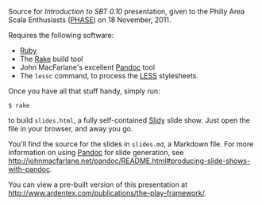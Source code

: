 Source for _Introduction to SBT 0.10_ presentation, given to the
Philly Area Scala Enthusiasts ([PHASE][]) on 18 November, 2011.

Requires the following software:

* [Ruby][]
* The [Rake][] build tool
* John MacFarlane's excellent [Pandoc][] tool
* The `lessc` command, to process the [LESS][] stylesheets.

Once you have all that stuff handy, simply run:

    $ rake

to build `slides.html`, a fully self-contained [Slidy][] slide show. Just
open the file in your browser, and away you go.

You'll find the source for the slides in `slides.md`, a Markdown file.
For more information on using [Pandoc][] for slide generation, see
<http://johnmacfarlane.net/pandoc/README.html#producing-slide-shows-with-pandoc>.

You can view a pre-built version of this presentation at
<http://www.ardentex.com/publications/the-play-framework/>.

[Ruby]: http://www.ruby-lang.org/
[Rake]: http://rake.rubyforge.org/
[Bundler]: http://gembundler.com/
[LESS]: http://lesscss.org/
[Pandoc]: http://johnmacfarlane.net/pandoc/
[PHASE]: http://scala-phase.org/
[Slidy]: http://www.w3.org/Talks/Tools/Slidy/
